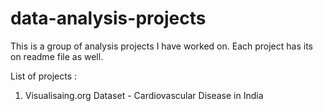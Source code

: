 data-analysis-projects
======================

This is a group of analysis projects I have worked on. Each project has its on readme file as well.

List of projects :

1. Visualisaing.org Dataset - Cardiovascular Disease in India
